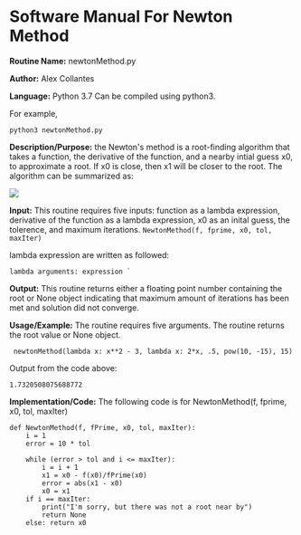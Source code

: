 # Software Manual For Newton Method

**Routine Name:** newtonMethod.py
 
**Author:** Alex Collantes
 
**Language:** Python 3.7 Can be compiled using python3.

For example,

`python3 newtonMethod.py`

**Description/Purpose:** the Newton's method is a root-finding algorithm that takes a function, the derivative of the function, and a nearby intial guess x0, to approximate a root. If x0 is close, 
then x1 will be closer to the root. The algorithm can be summarized as:

![](https://wikimedia.org/api/rest_v1/media/math/render/svg/710c11b9ec4568d1cfff49b7c7d41e0a7829a736)

**Input:** This routine requires five inputs: function as a lambda expression, derivative of the function as a lambda expression, x0 as an inital guess, the tolerence, and maximum iterations.
`NewtonMethod(f, fprime, x0, tol, maxIter)`

lambda expression are written as followed: 
```python3
lambda arguments: expression `
```

**Output:** This routine returns either a floating point number containing the root or None object indicating that maximum amount of iterations has been met and solution did not converge.

**Usage/Example:** The routine requires five arguments. The routine returns the root value or None object.

```python3
 newtonMethod(lambda x: x**2 - 3, lambda x: 2*x, .5, pow(10, -15), 15)
 ```
Output from the code above:

`1.7320508075688772`

**Implementation/Code:** The following code is for NewtonMethod(f, fprime, x0, tol, maxIter)

```python3
def NewtonMethod(f, fPrime, x0, tol, maxIter):
    i = 1
    error = 10 * tol
    
    while (error > tol and i <= maxIter):
        i = i + 1
        x1 = x0 - f(x0)/fPrime(x0)
        error = abs(x1 - x0)
        x0 = x1
    if i == maxIter:
        print("I'm sorry, but there was not a root near by")
        return None
    else: return x0
```
